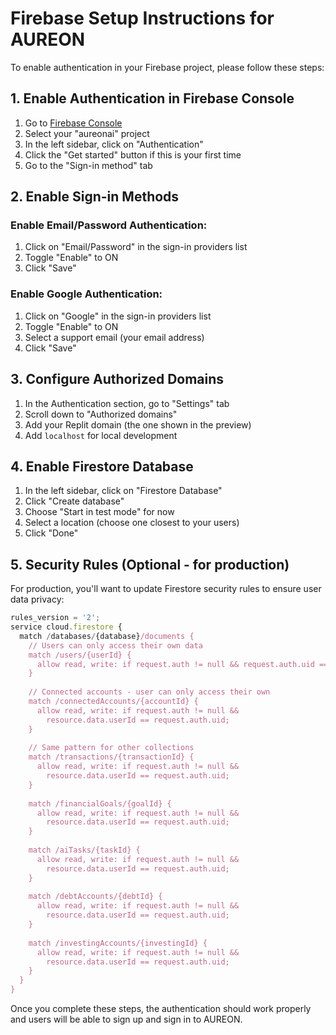 # Firebase Setup Instructions for AUREON

To enable authentication in your Firebase project, please follow these steps:

## 1. Enable Authentication in Firebase Console

1. Go to [Firebase Console](https://console.firebase.google.com)
2. Select your "aureonai" project
3. In the left sidebar, click on "Authentication"
4. Click the "Get started" button if this is your first time
5. Go to the "Sign-in method" tab

## 2. Enable Sign-in Methods

### Enable Email/Password Authentication:
1. Click on "Email/Password" in the sign-in providers list
2. Toggle "Enable" to ON
3. Click "Save"

### Enable Google Authentication:
1. Click on "Google" in the sign-in providers list
2. Toggle "Enable" to ON
3. Select a support email (your email address)
4. Click "Save"

## 3. Configure Authorized Domains

1. In the Authentication section, go to "Settings" tab
2. Scroll down to "Authorized domains"
3. Add your Replit domain (the one shown in the preview)
4. Add `localhost` for local development

## 4. Enable Firestore Database

1. In the left sidebar, click on "Firestore Database"
2. Click "Create database"
3. Choose "Start in test mode" for now
4. Select a location (choose one closest to your users)
5. Click "Done"

## 5. Security Rules (Optional - for production)

For production, you'll want to update Firestore security rules to ensure user data privacy:

```javascript
rules_version = '2';
service cloud.firestore {
  match /databases/{database}/documents {
    // Users can only access their own data
    match /users/{userId} {
      allow read, write: if request.auth != null && request.auth.uid == userId;
    }
    
    // Connected accounts - user can only access their own
    match /connectedAccounts/{accountId} {
      allow read, write: if request.auth != null && 
        resource.data.userId == request.auth.uid;
    }
    
    // Same pattern for other collections
    match /transactions/{transactionId} {
      allow read, write: if request.auth != null && 
        resource.data.userId == request.auth.uid;
    }
    
    match /financialGoals/{goalId} {
      allow read, write: if request.auth != null && 
        resource.data.userId == request.auth.uid;
    }
    
    match /aiTasks/{taskId} {
      allow read, write: if request.auth != null && 
        resource.data.userId == request.auth.uid;
    }
    
    match /debtAccounts/{debtId} {
      allow read, write: if request.auth != null && 
        resource.data.userId == request.auth.uid;
    }
    
    match /investingAccounts/{investingId} {
      allow read, write: if request.auth != null && 
        resource.data.userId == request.auth.uid;
    }
  }
}
```

Once you complete these steps, the authentication should work properly and users will be able to sign up and sign in to AUREON.
